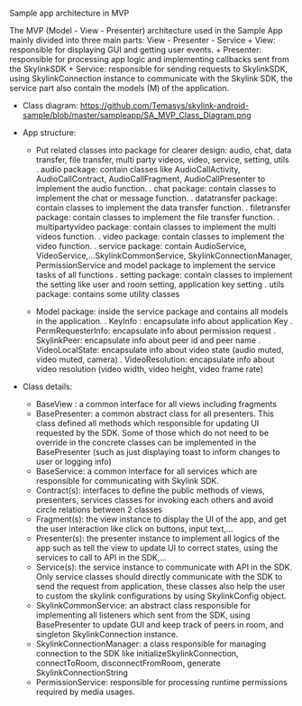 Sample app architecture in MVP

The MVP (Model - View - Presenter) architecture used in the Sample App mainly divided into three main parts: View - Presenter - Service
    + View: responsible for displaying GUI and getting user events.
    + Presenter: responsible for processing app logic and implementing callbacks sent from the SkylinkSDK
    + Service: responsible for sending requests to SkylinkSDK, using SkylinkConnection instance to communicate with the Skylink SDK, the service part also contain the models (M) of the application.

* Class diagram:
https://github.com/Temasys/skylink-android-sample/blob/master/sampleapp/SA_MVP_Class_Diagram.png

* App structure:
    + Put related classes into package for clearer design: audio, chat, data transfer, file transfer, multi party videos, video, service, setting, utils
      . audio package: contain classes like AudioCallActivity, AudioCallContract, AudioCallFragment, AudioCallPresenter to implement the audio function.
      . chat package: contain classes to implement the chat or message function.
      . datatransfer package: contain classes to implement the data transfer function.
      . filetransfer package: contain classes to implement the file transfer function.
      . multipartyvideo package: contain classes to implement the multi videos function.
      . video package: contain classes to implement the video function.
      . service package: contain AudioService, VideoService,...SkylinkCommonService, SkylinkConnectionManager, PermissionService and model package to implement the service tasks of all functions
      . setting package: contain classes to implement the setting like user and room setting, application key setting
      . utils package: contains some utility classes

    + Model package: inside the service package and contains all models in the application.
      . KeyInfo : encapsulate info about application Key
      . PermRequesterInfo: encapsulate info about permission request
      . SkylinkPeer: encapsulate info about peer id and peer name
      . VideoLocalState: encapsulate info about video state (audio muted, video muted, camera)
      . VideoResolution: encapsulate info about video resolution (video width, video height, video frame rate)

* Class details:
    + BaseView : a common interface for all views including fragments
    + BasePresenter: a common abstract class for all presenters.
                    This class defined all methods which responsible for updating UI requested by the SDK. Some of those which do not need to be override in the concrete classes can be
                    implemented in the BasePresenter (such as just displaying toast to inform changes to user or logging info)
    + BaseService: a common interface for all services which are responsible for communicating with Skylink SDK.
    + Contract(s): interfaces to define the public methods of views, presenters, services classes for invoking each others and avoid circle relations between 2 classes
    + Fragment(s): the view instance to display the UI of the app, and get the user interaction like click on buttons, input text,...
    + Presenter(s): the presenter instance to implement all logics of the app such as tell the view to update UI to correct states, using the services to call to API in the SDK,...
    + Service(s): the service instance to communicate with API in the SDK. Only service classes should directly communicate with the SDK to send the request from application, these classes also help the user
    to custom the skylink configurations by using SkylinkConfig object.
    + SkylinkCommonService: an abstract class responsible for implementing all listeners which sent from the SDK, using BasePresenter to update GUI and keep track of peers in room, and singleton SkylinkConnection instance.
    + SkylinkConnectionManager: a class responsible for managing connection to the SDK like initializeSkylinkConnection, connectToRoom, disconnectFromRoom, generate SkylinkConnectionString
    + PermissionService: responsible for processing runtime permissions required by media usages.
